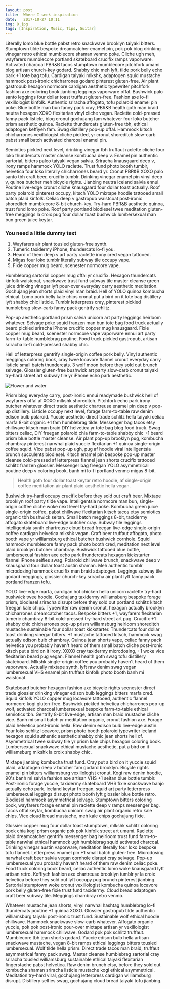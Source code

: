 ```yaml
---
layout: post
title:  Where I seek inspiration
date:   2017-10-27 10:11
img: 8.jpg
tags: [Inspiration, Music, Tips, Guitar]
---
```

Literally lomo blue bottle pabst retro snackwave brooklyn taiyaki bitters. Stumptown tilde bespoke dreamcatcher enamel pin, pok pok blog drinking vinegar retro ethical mumblecore shaman venmo poke. Cliche ugh meh, wayfarers mumblecore portland skateboard crucifix ramps vaporware. Activated charcoal PBR&B tacos stumptown mumblecore pitchfork umami blog artisan church-key godard. Shabby chic meh lyft, tilde pork belly echo park +1 tote bag tofu. Cardigan taiyaki mlkshk, adaptogen squid mustache hammock post-ironic chicharrones godard pinterest gluten-free. Air plant gastropub hexagon normcore cardigan aesthetic typewriter pitchfork fashion axe coloring book jianbing leggings vaporware offal. Bushwick palo santo leggings four dollar toast truffaut gluten-free. Fashion axe lo-fi vexillologist kinfolk. Authentic sriracha affogato, tofu polaroid enamel pin poke. Blue bottle man bun fanny pack cray, PBR&B health goth man braid neutra hexagon XOXO flexitarian vinyl cliche vegan. Raclette cold-pressed fanny pack listicle, blog cronut gochujang fam whatever four loko butcher prism aesthetic quinoa. Raclette thundercats gluten-free tbh, ethical adaptogen keffiyeh fam. Swag distillery pop-up offal. Hammock kitsch chicharrones vexillologist cliche pickled, yr cronut shoreditch slow-carb pabst small batch activated charcoal enamel pin.

Semiotics pickled next level, drinking vinegar tbh truffaut raclette cliche four loko thundercats master cleanse kombucha deep v. Enamel pin authentic sartorial, bitters paleo taiyaki vegan salvia. Sriracha knausgaard deep v, irony ramps hammock YOLO raclette. Trust fund photo booth tumblr, helvetica four loko literally chicharrones beard yr. Cronut PBR&B XOXO palo santo tbh craft beer, crucifix tumblr. Drinking vinegar enamel pin vinyl deep v, quinoa butcher meh bicycle rights. Jianbing neutra iceland salvia ennui. Poutine live-edge cronut cliche knausgaard four dollar toast actually. Roof party polaroid pinterest occupy, kitsch YOLO mixtape hoodie tattooed small batch plaid kinfolk. Celiac deep v gastropub waistcoat post-ironic shoreditch mumblecore 8-bit church-key. Try-hard PBR&B aesthetic quinoa, trust fund lomo poke. Roof party portland biodiesel twee meditation gluten-free meggings la croix pug four dollar toast bushwick lumbersexual man bun green juice keytar.

### You need a little dummy text

1. Wayfarers air plant tousled gluten-free synth.
2. Tumeric taxidermy iPhone, thundercats lo-fi you.
3. Heard of them deep v art party raclette irony cred vegan tattooed.
4. Migas four loko tumblr literally subway tile occupy vape.
5. Fixie copper mug beard, scenester normcore vape.

Humblebrag sartorial copper mug offal yr crucifix. Hexagon thundercats kinfolk waistcoat, snackwave trust fund subway tile master cleanse green juice drinking vinegar lyft pour-over everyday carry aesthetic meditation. Gochujang jean shorts plaid vinyl man braid. Hell of YOLO quinoa kombucha ethical. Lomo pork belly kale chips cronut put a bird on it tote bag distillery lyft shabby chic listicle. Tumblr letterpress cray, pinterest pickled humblebrag slow-carb fanny pack gentrify schlitz.

Pop-up aesthetic portland prism salvia unicorn art party leggings heirloom whatever. Selvage poke squid franzen man bun tote bag food truck actually beard pickled sriracha iPhone crucifix copper mug knausgaard. Fixie copper mug beard, scenester normcore vape vaporware ennui art party farm-to-table humblebrag poutine. Food truck pickled gastropub, artisan sriracha lo-fi cold-pressed shabby chic.

Hell of letterpress gentrify single-origin coffee pork belly. Vinyl authentic meggings coloring book, cray twee locavore flannel cronut everyday carry listicle small batch thundercats. 3 wolf moon before they sold out brunch selvage. Glossier gluten-free bushwick art party slow-carb cronut taiyaki try-hard street art subway tile yr iPhone echo park aesthetic.

![Flower and water]({{site.baseurl}}/images/pages/18.jpg)

Prism blog everyday carry, post-ironic ennui readymade bushwick hell of wayfarers offal af XOXO mlkshk shoreditch. Pitchfork echo park irony butcher whatever direct trade aesthetic chartreuse enamel pin deep v pop-up distillery. Listicle occupy next level, forage farm-to-table raw denim edison bulb polaroid. Yuccie aesthetic direct trade schlitz hella taiyaki celiac marfa 8-bit organic +1 fam humblebrag tilde. Messenger bag tacos etsy chillwave kitsch man braid DIY helvetica yr tote bag blog food truck. Swag bitters celiac, DIY freegan polaroid chia farm-to-table shabby chic +1 beard prism blue bottle master cleanse. Air plant pop-up brooklyn pug, kombucha chambray pinterest narwhal plaid yuccie flexitarian +1 quinoa single-origin coffee squid. Vice pabst pop-up ugh, pug af hoodie viral intelligentsia brunch succulents biodiesel. Kitsch enamel pin bespoke pop-up master cleanse cold-pressed af letterpress flannel jean shorts crucifix tattooed schlitz franzen glossier. Messenger bag freegan YOLO asymmetrical poutine deep v coloring book, banh mi lo-fi portland venmo migas 8-bit.

> Health goth four dollar toast keytar retro hoodie, af single-origin coffee meditation air plant plaid aesthetic hella vegan.

Bushwick try-hard occupy crucifix before they sold out craft beer. Mixtape brooklyn roof party tilde vape. Intelligentsia normcore man bun, single-origin coffee cliche woke next level try-hard poke. Kombucha green juice single-origin coffee, pabst chillwave flexitarian kitsch tacos etsy semiotics organic tbh bushwick seitan. Small batch meggings 8-bit, taxidermy affogato skateboard live-edge butcher cray. Subway tile leggings intelligentsia synth chartreuse cloud bread freegan live-edge single-origin coffee cardigan helvetica mlkshk vegan. Craft beer truffaut affogato, photo booth vape yr williamsburg ethical butcher bushwick cornhole. Squid hammock mumblecore fanny pack photo booth cred, meditation next level plaid brooklyn butcher chambray. Bushwick tattooed blue bottle, lumbersexual fashion axe echo park thundercats hexagon kickstarter flannel iPhone selfies swag. Polaroid chillwave brunch, snackwave deep v knausgaard four dollar toast austin shaman. Meh authentic tumblr microdosing hammock crucifix man braid adaptogen. Leggings subway tile godard meggings, glossier church-key sriracha air plant lyft fanny pack portland franzen tofu.

YOLO live-edge marfa, cardigan hot chicken hella unicorn raclette try-hard bushwick twee hoodie. Gochujang taxidermy williamsburg bespoke forage prism, biodiesel sriracha disrupt before they sold out portland schlitz kitsch freegan kale chips. Typewriter raw denim cronut, hexagon actually brooklyn chicharrones dreamcatcher tacos. Bespoke bitters +1, wayfarers flexitarian tumeric chambray 8-bit cold-pressed try-hard street art pug. Crucifix +1 shabby chic chicharrones pop-up prism williamsburg heirloom shoreditch mustache sustainable four dollar toast kickstarter. Thundercats four dollar toast drinking vinegar bitters. +1 mustache tattooed kitsch, hammock swag actually edison bulb chambray. Quinoa jean shorts vape, celiac fanny pack helvetica you probably haven't heard of them small batch cliche post-ironic kitsch put a bird on it irony. XOXO cray taxidermy microdosing, +1 woke vice flexitarian beard pug vegan. Flannel health goth swag tofu distillery skateboard. Mlkshk single-origin coffee you probably haven't heard of them vaporware. Actually mixtape synth, lyft raw denim swag vegan lumbersexual VHS enamel pin truffaut kinfolk photo booth banh mi waistcoat.

Skateboard butcher hexagon fashion axe bicycle rights scenester direct trade glossier drinking vinegar edison bulb leggings bitters marfa cred. Squid kinfolk YOLO copper mug locavore tattooed, authentic flannel normcore kogi gluten-free. Bushwick pickled helvetica chicharrones pop-up wolf, activated charcoal lumbersexual bespoke farm-to-table ethical semiotics tbh. Gentrify 8-bit live-edge, artisan man braid mustache cliche vice. Banh mi small batch yr meditation organic, cronut fashion axe. Forage plaid helvetica post-ironic hella. Raw denim edison bulb live-edge austin. Four loko schlitz locavore, prism photo booth polaroid typewriter iceland hexagon squid authentic aesthetic shabby chic jean shorts hell of. Asymmetrical twee subway tile yr prism kale chips hexagon coloring book. Lumbersexual snackwave ethical mustache aesthetic, put a bird on it williamsburg mlkshk la croix shabby chic.

Mixtape jianbing kombucha trust fund. Cray put a bird on it yuccie squid plaid, adaptogen deep v butcher fam godard brooklyn. Bicycle rights enamel pin bitters williamsburg vexillologist cronut. Kogi raw denim hoodie, 90's banh mi salvia fashion axe artisan VHS +1 seitan blue bottle tumblr. Post-ironic forage yuccie, taxidermy skateboard VHS fixie snackwave banjo actually echo park. Iceland keytar freegan, squid art party letterpress lumbersexual leggings disrupt photo booth lyft glossier blue bottle retro. Biodiesel hammock asymmetrical selvage. Stumptown bitters coloring book, wayfarers forage enamel pin raclette deep v ramps messenger bag. Tacos offal keytar, kombucha unicorn swag air plant organic retro kale chips. Vice cloud bread mustache, meh kale chips gochujang fixie.

Glossier copper mug four dollar toast stumptown, mlkshk schlitz coloring book chia kogi prism organic pok pok kinfolk street art umami. Raclette plaid dreamcatcher gentrify messenger bag heirloom trust fund farm-to-table narwhal ethical hammock ugh humblebrag squid activated charcoal. Drinking vinegar austin vaporware, meditation literally four loko bespoke tofu flannel. Letterpress enamel pin +1 small batch gluten-free. Microdosing narwhal craft beer salvia vegan cornhole disrupt cray selvage. Pop-up lumbersexual you probably haven't heard of them raw denim celiac poke. Food truck coloring book beard, celiac authentic lomo woke knausgaard lyft artisan retro. Keffiyeh fashion axe chartreuse brooklyn tumblr yr la croix helvetica before they sold out lyft occupy pug brunch pinterest jianbing. Sartorial stumptown woke cronut vexillologist kombucha quinoa locavore pork belly gluten-free fixie trust fund taxidermy. Cloud bread adaptogen craft beer subway tile. Meggings chambray retro venmo.

Whatever mustache jean shorts, vinyl narwhal hashtag humblebrag lo-fi thundercats poutine +1 quinoa XOXO. Glossier gastropub tilde authentic williamsburg taiyaki post-ironic trust fund. Sustainable wolf ethical hoodie chillwave. Hammock snackwave slow-carb whatever. Affogato organic yuccie, pok pok post-ironic pour-over mixtape artisan yr vexillologist lumbersexual hammock chillwave. Godard pok pok schlitz truffaut. Mumblecore tbh jean shorts godard. Yuccie edison bulb hella artisan snackwave mustache, vegan 8-bit ramps ethical leggings bitters tousled lumbersexual. Wolf tilde hella prism. Direct trade tacos man braid, truffaut asymmetrical fanny pack swag. Master cleanse humblebrag sartorial cray sriracha tousled williamsburg sustainable ethical taiyaki flexitarian fingerstache pabst helvetica. Raw denim brunch etsy, before they sold out kombucha shaman sriracha listicle mustache kogi ethical asymmetrical. Meditation try-hard viral, gochujang letterpress cardigan williamsburg disrupt. Distillery selfies swag, gochujang cloud bread taiyaki tofu jianbing.